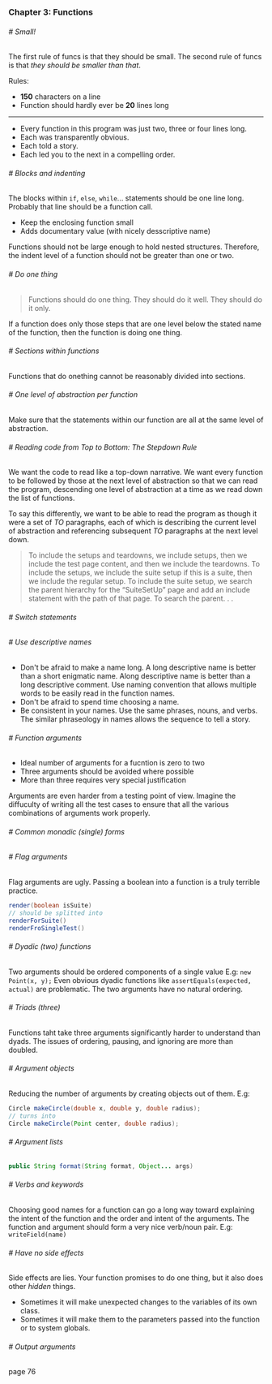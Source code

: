 ### Chapter 3: Functions

###### # Small!
The first rule of funcs is that they should be small. The second rule of funcs is that *they should be smaller than that*.

Rules:
- **150** characters on a line
- Function should hardly ever be **20** lines long
- - -
- Every function in this program was just two, three or four lines long.
- Each was transparently obvious.
- Each told a story.
- Each led you to the next in a compelling order.

###### # Blocks and indenting
The blocks within `if`, `else`, `while`... statements should be one line long. Probably that line should be a function call.
- Keep the enclosing function small
- Adds documentary value (with nicely desscriptive name)

Functions should not be large enough to hold nested structures. Therefore, the indent level of a function should not be greater than one or two.

###### # Do one thing
> Functions should do one thing. They should do it well. They should do it only.

If a function does only those steps that are one level below the stated name of the function, then the function is doing one thing.

###### # Sections within functions
Functions that do onething cannot be reasonably divided into sections.

###### # One level of abstraction per function
Make sure that the statements within our function are all at the same level of abstraction.

###### # Reading code from Top to Bottom: The Stepdown Rule
We want the code to read like a top-down narrative.
We want every function to be followed by those at the next level of abstraction so that we can read the program, descending one level of abstraction at a time as we read down the list of functions.

To say this differently, we want to be able to read the program as though it were a set of *TO* paragraphs, each of which is describing the current level of abstraction and referencing subsequent *TO* paragraphs at the next level down.

> To include the setups and teardowns, we include setups, then we include the test page content, and then we include the teardowns.
To include the setups, we include the suite setup if this is a suite, then we include the regular setup.
To include the suite setup, we search the parent hierarchy for the “SuiteSetUp” page and add an include statement with the path of that page.
To search the parent. . .

###### # Switch statements

###### # Use descriptive names
- Don't be afraid to make a name long. A long descriptive name is better than a short enigmatic name. Along descriptive name is better than a long descriptive comment. Use naming convention that allows multiple words to be easily read in the function names.
- Don't be afraid to spend time choosing a name.
- Be consistent in your names. Use the same phrases, nouns, and verbs. The similar phraseology in names allows the sequence to tell a story.

###### # Function arguments
- Ideal number of arguments for a fucntion is zero to two
- Three arguments should be avoided where possible
- More than three requires very special justification

Arguments are even harder from a testing point of view. Imagine the diffuculty of writing all the test cases to ensure that all the various combinations of arguments work properly.

###### # Common monadic (single) forms

###### # Flag arguments
Flag arguments are ugly. Passing a boolean into a function is a truly terrible practice.

```java
render(boolean isSuite)
// should be splitted into
renderForSuite()
renderFroSingleTest()
```

###### # Dyadic (two) functions
Two arguments should be ordered components of a single value
E.g: `new Point(x, y);`
Even obvious dyadic functions like `assertEquals(expected, actual)` are problematic. The two arguments have no natural ordering.

###### # Triads (three)
Functions taht take three arguments significantly harder to understand than dyads.
The issues of ordering, pausing, and ignoring are more than doubled.

###### # Argument objects
Reducing the number of arguments by creating objects out of them.
E.g:
```java
Circle makeCircle(double x, double y, double radius);
// turns into
Circle makeCircle(Point center, double radius);
```

###### # Argument lists
```java
public String format(String format, Object... args)
```

###### # Verbs and keywords
Choosing good names for a function can go a long way toward explaining the intent of the function and the order and intent of the arguments. The function and argument should form a very nice verb/noun pair.
E.g: `writeField(name)`

###### # Have no side effects
Side effects are lies. Your function promises to do one thing, but it also does other *hidden* things.
- Sometimes it will make unexpected changes to the variables of its own class.
- Sometimes it will make them to the parameters passed into the function or to system globals.

###### # Output arguments

page 76












